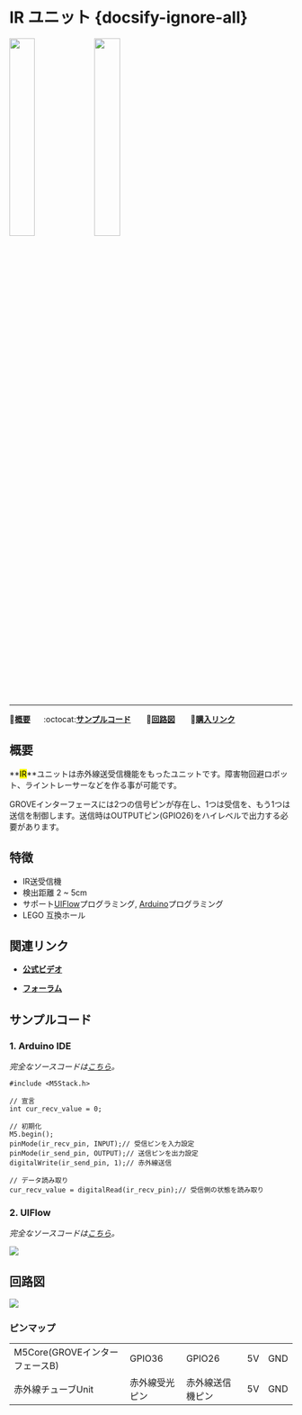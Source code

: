 # IR ユニット {docsify-ignore-all}

<img src="assets/img/product_pics/unit/M5GO_Unit_ir.png" width="30%" height="30%"><img src="assets/img/product_pics/unit/unit_ir_grove_b.png" width="30%" height="30%">

***

:memo:**[概要](#概要)**&nbsp;&nbsp;&nbsp;&nbsp;&nbsp;&nbsp;:octocat:**[サンプルコード](#サンプルコード)**&nbsp;&nbsp;&nbsp;&nbsp;&nbsp;&nbsp; :electric_plug:**[回路図](#回路図)** &nbsp;&nbsp;&nbsp;&nbsp;&nbsp;&nbsp;🛒**[購入リンク](https://www.aliexpress.com/item/M5Stack-Official-Mini-Infrared-Unit-IR-Remote-Reflective-Sensor-with-Receiver-and-Transmitter-GPIO-GROVE-Connector/32933215001.html)**

## 概要

**<mark>IR</mark>**ユニットは赤外線送受信機能をもったユニットです。障害物回避ロボット、ライントレーサーなどを作る事が可能です。

GROVEインターフェースには2つの信号ピンが存在し、1つは受信を、もう1つは送信を制御します。送信時はOUTPUTピン(GPIO26)をハイレベルで出力する必要があります。

## 特徴

- IR送受信機
- 検出距離 2 ~ 5cm
- サポート[UIFlow](http://flow.m5stack.com)プログラミング, [Arduino](http://www.arduino.cc)プログラミング
- LEGO 互換ホール

## 関連リンク

- **[公式ビデオ](https://www.youtube.com/channel/UCozgFVglWYQXbvTmGyS739w)**

- **[フォーラム](http://forum.m5stack.com/)**

## サンプルコード

### 1. Arduino IDE

*完全なソースコードは[こちら](https://github.com/m5stack/M5-ProductExampleCodes/tree/master/Unit/IR/Arduino)。*

```arduino
#include <M5Stack.h>

// 宣言
int cur_recv_value = 0;

// 初期化
M5.begin();
pinMode(ir_recv_pin, INPUT);// 受信ピンを入力設定
pinMode(ir_send_pin, OUTPUT);// 送信ピンを出力設定
digitalWrite(ir_send_pin, 1);// 赤外線送信

// データ読み取り
cur_recv_value = digitalRead(ir_recv_pin);// 受信側の状態を読み取り
```

### 2. UIFlow

*完全なソースコードは[こちら](https://github.com/m5stack/M5-ProductExampleCodes/tree/master/Unit/IR/UIFlow)。*

<img src="assets/img/product_pics/unit/unit_example/IR/example_unit_ir_03.png">

## 回路図

<img src="assets/img/product_pics/unit/ir_sch.JPG">

### ピンマップ

<table>
 <tr><td>M5Core(GROVEインターフェースB)</td><td>GPIO36</td><td>GPIO26</td><td>5V</td><td>GND</td></tr>
 <tr><td>赤外線チューブUnit</td><td>赤外線受光ピン</td><td>赤外線送信機ピン</td><td>5V</td><td>GND</td></tr>
</table>
